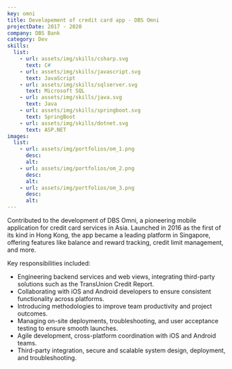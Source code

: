 ```yaml
---
key: omni
title: Developement of credit card app - DBS Omni
projectDate: 2017 - 2020
company: DBS Bank
category: Dev
skills:
  list:
    - url: assets/img/skills/csharp.svg
      text: C#
    - url: assets/img/skills/javascript.svg
      text: JavaScript
    - url: assets/img/skills/sqlserver.svg
      text: Microsoft SQL
    - url: assets/img/skills/java.svg
      text: Java
    - url: assets/img/skills/springboot.svg
      text: SpringBoot
    - url: assets/img/skills/dotnet.svg
      text: ASP.NET
images:
  list:
    - url: assets/img/portfolios/om_1.png
      desc:
      alt:
    - url: assets/img/portfolios/om_2.png
      desc:
      alt:
    - url: assets/img/portfolios/om_3.png
      desc:
      alt:
---
```


Contributed to the development of DBS Omni, a pioneering mobile application for credit card services in Asia. Launched in 2016 as the first of its kind in Hong Kong, the app became a leading platform in Singapore, offering features like balance and reward tracking, credit limit management, and more.

Key responsibilities included:
- Engineering backend services and web views, integrating third-party solutions such as the TransUnion Credit Report.
- Collaborating with iOS and Android developers to ensure consistent functionality across platforms.
- Introducing methodologies to improve team productivity and project outcomes.
- Managing on-site deployments, troubleshooting, and user acceptance testing to ensure smooth launches. 
- Agile development, cross-platform coordination with iOS and Android teams.
- Third-party integration, secure and scalable system design, deployment, and troubleshooting.





